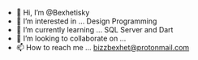 - 👋 Hi, I’m @Bexhetisky
- 👀 I’m interested in ... Design Programming 
- 🌱 I’m currently learning ... SQL Server and Dart
- 💞️ I’m looking to collaborate on ...
- 📫 How to reach me ... bizzbexhet@protonmail.com

<!---
Bexhetisky/Bexhetisky is a ✨ special ✨ repository because its `README.md` (this file) appears on your GitHub profile.
You can click the Preview link to take a look at your changes.
--->
